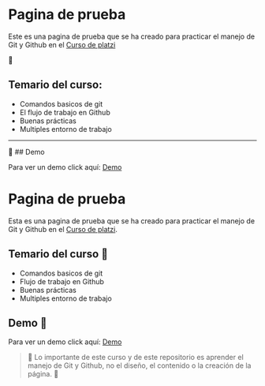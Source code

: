 # Pagina de prueba


Este es una pagina de prueba que se ha creado para practicar el manejo de Git y Github en el [Curso de platzi](https://platzi.com/clases/git-github/ "Curso de platzi")

 📑 <h2>Temario del curso:</h2>

* Comandos basicos de git
* El flujo de trabajo en Github
* Buenas prácticas
* Multiples entorno de trabajo


------------
🎨 ## Demo 

Para ver un demo click aquí: [Demo](https://estebanraigosa.github.io/Blog/blogpost.html)

# Pagina de prueba


Esta es una pagina de prueba que se ha creado para practicar el manejo de Git y Github en el [Curso de platzi](https://platzi.com/clases/git-github/ "Curso de platzi").

## Temario del curso 📑 

* Comandos basicos de git
* Flujo de trabajo en Github
* Buenas prácticas
* Multiples entorno de trabajo

## Demo  🎨

Para ver un demo click aquí: [Demo](https://estebanraigosa.github.io/Blog/blogpost.html)

> 🛑 Lo importante de este curso y de este repositorio es aprender el manejo de Git y Github, no el diseño, el contenido o la creación de la página. 🛑




